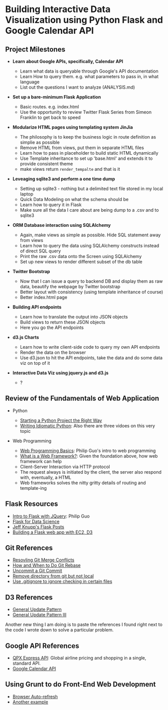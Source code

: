 # Building Interactive Data Visualization using Python Flask and Google Calendar API

## Project Milestones

* **Learn about Google APIs, specifically, Calendar API**
    * Learn what data is queryable through Google's API documentation
    * Learn How to query them. e.g. what parameters to pass in, in what language
    * List out the questions I want to analyze (ANALYSIS.md)

* **Set up a bare-minimum Flask Application**
    * Basic routes. e.g. index.html
    * Use the opportunity to review Twitter Flask Series from Simeon Franklin to get back to speed

* **Modularize HTML pages using templating system JinJia**
    * The philosophy is to keep the business logic in route definition as simplie as possible
    * Remove HTML from views, put them in separate HTML files
    * Learn how to pass in placeholder to build static HTML dynamically
    * Use Template inheritance to set up 'base.html' and extends it to provide consistent theme
    * make views return `render_tempalte` and that is it

* **Leveaging sqlite3 and perform a one time dump**
    * Setting up sqlite3 - nothing but a delimited text file stored in my local laptop
    * Quick Data Modeling on what the schema should be
    * Learn how to query it in Flask
    * Make sure all the data I care about are being dump to a .csv and to sqlite3

* **ORM Database interaction using SQLAlchemy**
    * Again, make views as simple as possible. Hide SQL statement away from views
    * Learn how to query the data using SQLAlchemy constructs instead of direct SQL query
    * Print the raw .csv data onto the Screen using SQLAlchemy
    * Set up new views to render different subset of the db table

* **Twitter Bootstrap**
    * Now that I can issue a query to backend DB and display them as raw data, beautify the webpage by Twitter bootstrap
    * Better layout with consistency (using template inheritance of course)
    * Better index.html page

* **Building API endpoints**
    * Learn how to translate the output into JSON objects
    * Build views to return these JSON objects
    * Here you go the API endpoints

* **d3.js Charts**
    * Learn how to write client-side code to query my own API endpoints
    * Render the data on the browser
    * Use d3.json to hit the API endpoints, take the data and do some data viz on top of it

* **Interactive Data Viz using jquery.js and d3.js**
    * ?

## Review of the Fundamentals of Web Application
* Python
    * [Starting a Python Project the Right Way]
    * [Writing Idiomatic Python]: Also there are three vidoes on this very topic

* Web Programming
    * [Web Programming Basics]: Philip Guo's intro to web programming
    * [What is a Web Framework?]: Given the foundation above, how web framework can help
    * Client-Server Interaction via HTTP protocol
    * The request always is initiated by the client, the server also respond with, eventually, a HTML
    * Web frameworks solves the nitty gritty details of routing and template-ing

## Flask Resources
* [Intro to Flask with JQuery]: Philip Guo
* [Flask for Data Science]
* [Jeff Knupp's Flask Posts]
* [Building a Flask web app with EC2, D3]

## Git References
* [Resovling Git Merge Conflicts]
* [How and When to Do Git Rebase]
* [Uncommit a Git Commit]
* [Remove directory from git but not local]
* [Use .gitignore to ignore checking in certain files]

## D3 References
* [General Update Pattern]
* [General Update Pattern III]

Another new thing I am doing is to paste the references I found right next to the code I wrote down to solve a particular problem. 

## Google API References
* [QPX Express API]: Global airline pricing and shopping in a single, standard API.
* [Google Calendar API]

## Using Grunt to do Front-End Web Development
* [Browser Auto-refresh]
* [Another example]

[question]: https://www.quora.com/As-a-data-scientist-what-are-the-things-that-I-can-learn-from-full-stack-developers-so-that-I-can-build-interesting-web-applications-for-data-science

[Starting a Python Project the Right Way]: http://www.jeffknupp.com/blog/2014/02/04/starting-a-python-project-the-right-way/
[Writing Idiomatic Python]: https://speakerdeck.com/nycpython/writing-idiomatic-python-jeff-knupp
[Web Programming Basics]: http://www.pgbovine.net/teaching-web-programming.htm
[What is a Web Framework?]: http://www.jeffknupp.com/blog/2014/03/03/what-is-a-web-framework/
[Intro to Flask with JQuery]: http://www.pgbovine.net/flask-python-tutorial.htm
[Flask for Data Science]: http://www.datacommunitydc.org/blog/2014/02/flask-mega-meta-tutorial-data-scientists
[Jeff Knupp's Flask Posts]: http://www.jeffknupp.com/blog/categories/flask/
[Building a Flask web app with EC2, D3]: http://www.datasciencebytes.com/bytes/2015/03/07/a-d3js-plot-powered-by-a-sql-database/

[Resovling Git Merge Conflicts]: https://help.github.com/articles/resolving-a-merge-conflict-from-the-command-line/
[How and When to Do Git Rebase]: https://www.atlassian.com/git/tutorials/rewriting-history/git-rebase/
[Uncommit a Git Commit]: http://stackoverflow.com/questions/2845731/how-to-uncommit-my-last-commit-in-git
[Remove directory from git but not local]: http://stackoverflow.com/questions/6313126/how-to-remove-a-directory-in-my-github-repository
[Use .gitignore to ignore checking in certain files]:https://help.github.com/articles/ignoring-files/

[QPX Express API]: https://developers.google.com/qpx-express/
[Google Calendar API]: https://developers.google.com/google-apps/calendar/

[Browser Auto-refresh]: http://stackoverflow.com/questions/21913363/why-isnt-grunt-contrib-watch-livereload-working
[Another example]: http://justinklemm.com/grunt-watch-livereload-javascript-less-sass-compilation/

[General Update Pattern]: http://bl.ocks.org/mbostock/3808218
[General Update Pattern III]: http://bl.ocks.org/mbostock/3808234